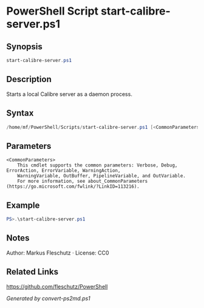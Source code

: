 # PowerShell Script start-calibre-server.ps1

## Synopsis
```powershell
start-calibre-server.ps1
```

## Description
Starts a local Calibre server as a daemon process.

## Syntax
```powershell
/home/mf/PowerShell/Scripts/start-calibre-server.ps1 [<CommonParameters>]
```

## Parameters

```
<CommonParameters>
    This cmdlet supports the common parameters: Verbose, Debug, ErrorAction, ErrorVariable, WarningAction, 
    WarningVariable, OutBuffer, PipelineVariable, and OutVariable.
    For more information, see about_CommonParameters (https://go.microsoft.com/fwlink/?LinkID=113216).
```

## Example
```powershell
PS>.\start-calibre-server.ps1
```


## Notes
Author: Markus Fleschutz · License: CC0

## Related Links
https://github.com/fleschutz/PowerShell

*Generated by convert-ps2md.ps1*

